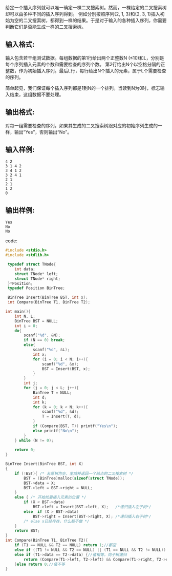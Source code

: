 给定一个插入序列就可以唯一确定一棵二叉搜索树。然而，一棵给定的二叉搜索树却可以由多种不同的插入序列得到。
例如分别按照序列{2, 1, 3}和{2, 3, 1}插入初始为空的二叉搜索树，都得到一样的结果。于是对于输入的各种插入序列，你需要判断它们是否能生成一样的二叉搜索树。

## 输入格式:
输入包含若干组测试数据。每组数据的第1行给出两个正整数N (≤10)和L，分别是每个序列插入元素的个数和需要检查的序列个数。
第2行给出N个以空格分隔的正整数，作为初始插入序列。最后L行，每行给出N个插入的元素，属于L个需要检查的序列。

简单起见，我们保证每个插入序列都是1到N的一个排列。当读到N为0时，标志输入结束，这组数据不要处理。

## 输出格式:
对每一组需要检查的序列，如果其生成的二叉搜索树跟对应的初始序列生成的一样，输出“Yes”，否则输出“No”。

## 输入样例:
```
4 2
3 1 4 2
3 4 1 2
3 2 4 1
2 1
2 1
1 2
0
```
## 输出样例:
```
Yes
No
No
```

code:
```c
#include <stdio.h>
#include <stdlib.h>

 typedef struct TNode{ 
	int data; 
	struct TNode* left;     
	struct TNode* right;  
 }*Position;
 typedef Position BinTree;

 BinTree Insert(BinTree BST, int x);
 int Compare(BinTree T1, BinTree T2);

int main(){
	int N, L;
	BinTree BST = NULL;
	int i = 0;
	do{
		scanf("%d", &N);
		if (N == 0) break;
		else{
			scanf("%d", &L);
			int x;
			for (i = 0; i < N; i++){
				scanf("%d", &x);
				BST = Insert(BST, x);
			}
		}
		int j;
		for (j = 0; j < L; j++){
			BinTree T = NULL;
			int d;
			int k;
			for (k = 0; k < N; k++){
				scanf("%d", &d);
				T = Insert(T, d);
			}
			if (Compare(BST, T)) printf("Yes\n");
			else printf("No\n");
		}
	} while (N != 0);
	
	return 0;
}

BinTree Insert(BinTree BST, int X)
{
	if (!BST){ /* 若原树为空，生成并返回一个结点的二叉搜索树 */
		BST = (BinTree)malloc(sizeof(struct TNode));
		BST->data = X;
		BST->left = BST->right = NULL;
	}
	else { /* 开始找要插入元素的位置 */
		if (X < BST->data)
			BST->left = Insert(BST->left, X);   /*递归插入左子树*/
		else  if (X > BST->data)
			BST->right = Insert(BST->right, X); /*递归插入右子树*/
		/* else x已经存在，什么都不做 */
	}
	return BST;
}
int Compare(BinTree T1, BinTree T2){
	if (T1 == NULL && T2 == NULL) return 1;//都空
	else if ((T1 != NULL && T2 == NULL) || (T1 == NULL && T2 != NULL)) return 0;//一个空一个不空
	else if (T1->data == T2->data) {//值相等，向子树递归
		return (Compare(T1->left, T2->left) && Compare(T1->right, T2->right));
	}else return 0;//值不等
}
```
